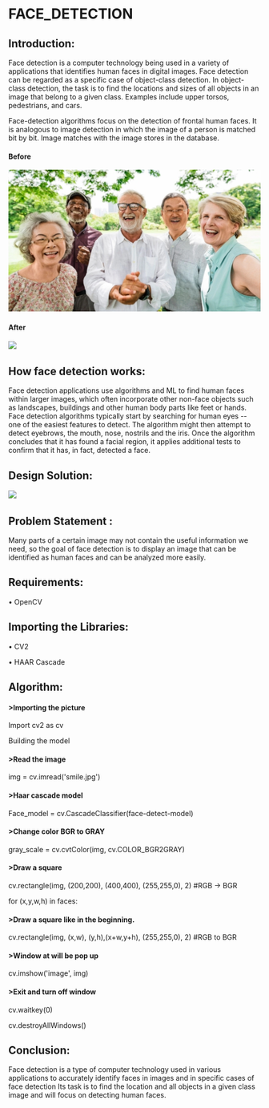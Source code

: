 # FACE_DETECTION

<h2>Introduction:</h2>
<p>Face detection is a computer technology being used in a variety of applications that identifies human faces in digital images. Face detection can be regarded as a specific case of object-class detection. In object-class detection, the task is to find the locations and sizes of all objects in an image that belong to a given class. Examples include upper torsos, pedestrians, and cars.</p>
<p>Face-detection algorithms focus on the detection of frontal human faces. It is analogous to image detection in which the image of a person is matched bit by bit. Image matches with the image stores in the database.</p>

<h4>Before</h4> 
<img src="smile.jpg.jpg">
<h4>After</h4>
<img src="STEP TWO.png">


<h2>How face detection works:</h2>
<p>Face detection applications use algorithms and ML to find human faces within larger images, which often incorporate other non-face objects such as landscapes, buildings and other human body parts like feet or hands. Face detection algorithms typically start by searching for human eyes -- one of the easiest features to detect. The algorithm might then attempt to detect eyebrows, the mouth, nose, nostrils and the iris. Once the algorithm concludes that it has found a facial region, it applies additional tests to confirm that it has, in fact, detected a face.</p>

<h2>Design Solution:</h2>
<img src="capture11.png">

<h2>Problem Statement :</h2>
<p>Many parts of a certain image may not contain the useful information we need, so the goal of face detection is to display an image that can be identified as human faces and can be analyzed more easily.</p>

<h2>Requirements:</h2>
<p>• OpenCV</p>

<h2>Importing the Libraries:</h2>
<p>• CV2</p>
<p>• HAAR Cascade</p>

 <h2>Algorithm:</h2>
<h4><p>>Importing the picture</p></h4>
<p> Import cv2 as cv</p>
<p> Building the model</p>

<h4><p>>Read the image</p></h4>
 <p>img = cv.imread('smile.jpg')</p>
 
<h4><p>>Haar cascade model</h4></P>
<p>Face_model = cv.CascadeClassifier(face-detect-model)</p>
 
<h4><p>>Change color BGR to GRAY</h4></P>
<p>gray_scale = cv.cvtColor(img, cv.COLOR_BGR2GRAY)</p>
 
<h4><p>>Draw a square</h4></P>
<p>cv.rectangle(img, (200,200), (400,400), (255,255,0), 2) #RGB -> BGR</p>
<p>for (x,y,w,h) in faces:</p>

<h4><p>>Draw a square like in the beginning.</h4></P>
<p>cv.rectangle(img, (x,w), (y,h),(x+w,y+h), (255,255,0), 2) 	#RGB to BGR</p>

<h4><p>>Window at will be pop up</h4></P>
<p>cv.imshow('image', img)</p>
 
<h4><p>>Exit and turn off window</h4></P>
 <p>cv.waitkey(0)</p>
 <p>cv.destroyAllWindows()</p>


<h2>Conclusion:</h2>
<p>Face detection is a type of computer technology used in various applications to accurately identify faces in images and in specific cases of face detection Its task is to find the location and all objects in a given class image and will focus on detecting human faces.</p>

